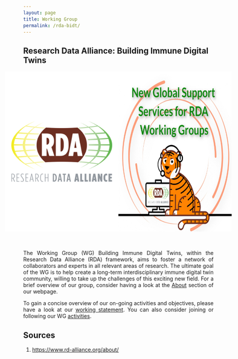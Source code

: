 ```yaml
---
layout: page
title: Working Group
permalink: /rda-bidt/
---
```

## Research Data Alliance: Building Immune Digital Twins
<div style="display: flex; justify-content: center;">
    <img src="/images/rda-logo.png" alt="Image 1" style="width: 300px; height: auto;">
    <img src="/images/rda-TIGER-logo.jpg" alt="Image 2" style="width: 300px; height: auto;">
</div>

<div style="text-align: justify">

<br><br>
The Working Group (WG) Building Immune Digital Twins, within the Research Data Alliance (RDA) framework, aims to foster a network of collaborators and experts in all relevant areas of research. The ultimate goal of the WG is to help create a long-term interdisciplinary immune digital twin community, willing to take up the challenges of this exciting new field. For a brief overview of our group, consider having a look at the <a href="https://immunedt.github.io/about/">About</a> section of our webpage.

To gain a concise overview of our on-going activities and objectives, please have a look at our <a href="https://www.rd-alliance.org/groups/building-immune-digital-twins-wg/work-statement/?sow=168511">working statement</a>. You can also consider joining or following our WG <a href="https://www.rd-alliance.org/groups/building-immune-digital-twins-wg/activity/">activities</a>.

</div>

## Sources

1. https://www.rd-alliance.org/about/